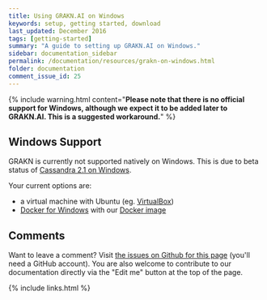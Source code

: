 ```yaml
---
title: Using GRAKN.AI on Windows
keywords: setup, getting started, download
last_updated: December 2016
tags: [getting-started]
summary: "A guide to setting up GRAKN.AI on Windows."
sidebar: documentation_sidebar
permalink: /documentation/resources/grakn-on-windows.html
folder: documentation
comment_issue_id: 25
---
```


{% include warning.html content="**Please note that there is no official support for Windows, although we expect it to be added later to GRAKN.AI. This is a suggested workaround.**" %}

## Windows Support

GRAKN is currently not supported natively on Windows. This is due to beta status of [Cassandra 2.1 on Windows](https://issues.apache.org/jira/browse/CASSANDRA-10673).

Your current options are:
- a virtual machine with Ubuntu (eg. [VirtualBox](https://www.virtualbox.org/wiki/Downloads)) 
- [Docker for Windows](https://docs.docker.com/docker-for-windows/) with our [Docker image](https://hub.docker.com/r/graknlabs/grakn/)

## Comments
Want to leave a comment? Visit <a href="https://github.com/graknlabs/docs/issues/25" target="_blank">the issues on Github for this page</a> (you'll need a GitHub account). You are also welcome to contribute to our documentation directly via the "Edit me" button at the top of the page.

{% include links.html %}
